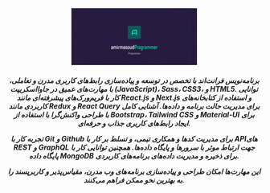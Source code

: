 <div align="center">
<img src="./chrome_wA1HFpXI2r_LE_auto_x2.jpg" alt="icon" width="250px"/>

<h5 >
برنامه‌نویس فرانت‌اند با تخصص در توسعه و پیاده‌سازی رابط‌های کاربری مدرن و تعاملی، با مهارت‌های عمیق در جاوااسکریپت (JavaScript)، Sass، CSS3، و HTML5. توانایی کار با فریم‌ورک‌های پیشرفته‌ای مانند React.js و Next.js و استفاده از کتابخانه‌های کاربردی مانند Redux و React Query برای مدیریت حالت برنامه و داده‌ها. آشنایی کامل با طراحی واکنش‌گرا با استفاده از Bootstrap، Tailwind CSS و Material-UI برای ایجاد رابط‌های کاربری جذاب و حرفه‌ای.

تجربه کار با Git و Github برای مدیریت کدها و همکاری تیمی، و تسلط بر کار با APIهای REST و GraphQL جهت ارتباط موثر با سرورها و پایگاه داده‌ها. همچنین توانایی کار با پایگاه داده MongoDB برای ذخیره و مدیریت داده‌های برنامه‌های کاربردی.

این مهارت‌ها امکان طراحی و پیاده‌سازی برنامه‌های وب مدرن، مقیاس‌پذیر و کاربرپسند را به بهترین نحو ممکن فراهم می‌کنند.
  
</h1>  

  
</div>    

